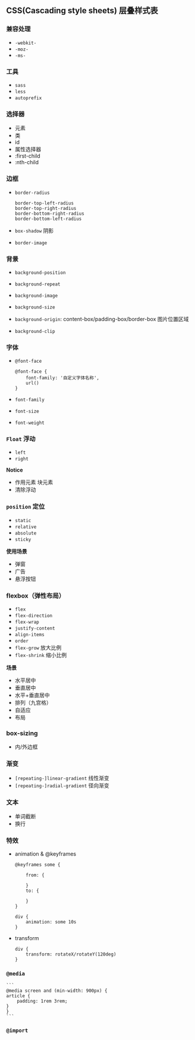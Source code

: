 ## CSS(Cascading style sheets) 层叠样式表

### 兼容处理

- `-webkit-`
- `-moz-`
- `-ms-`

### 工具

- `sass`
- `less`
- `autoprefix`

### 选择器

- 元素
- 类
- id
- 属性选择器
- :first-child
- :nth-child

### 边框

- `border-radius`
  
  ```
  border-top-left-radius
  border-top-right-radius
  border-bottom-right-radius
  border-bottom-left-radius
  ```

- `box-shadow` 阴影
- `border-image`

### 背景

- `background-position`
- `background-repeat`

- `background-image`
- `background-size`
- `background-origin`: content-box/padding-box/border-box 图片位置区域
- `background-clip`

### 字体

- `@font-face`

    ```
    @font-face {
        font-family: '自定义字体名称',
        url()
    }
    ```

- `font-family`
- `font-size`
- `font-weight`

### `Float` 浮动

- `left`
- `right`

**Notice**

- 作用元素 块元素
- 清除浮动


### `position` 定位

- `static`
- `relative`
- `absolute`
- `sticky`

**使用场景**

- 弹窗
- 广告
- 悬浮按钮

### flexbox（弹性布局）

- `flex`
- `flex-direction`
- `flex-wrap`
- `justify-content`
- `align-items`
- `order`
- `flex-grow` 放大比例
- `flex-shrink` 缩小比例


**场景**

- 水平居中
- 垂直居中
- 水平+垂直居中
- 排列（九宫格）
- 自适应
- 布局

### box-sizing

- 内/外边框

### 渐变

- `[repeating-]linear-gradient` 线性渐变
- `[repeating-]radial-gradient` 径向渐变

### 文本

- 单词截断
- 换行

### 特效

- animation & @keyframes
    
    ```
    @keyframes some {

        from: {

        }
        to: {

        }
    }

    div {
        animation: some 10s
    }
    ```

- transform

    ```
    div {
        transform: rotateX/rotateY(120deg)
    }
    ```

### `@media`

    ```
    @media screen and (min-width: 900px) {
    article {
        padding: 1rem 3rem;
    }
    }
    ```

### `@import`

